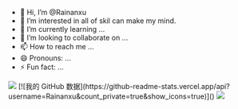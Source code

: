 
- 👋 Hi, I’m @Rainanxu
- 👀 I’m interested in all of skil can make my mind.
- 🌱 I’m currently learning ...
- 💞️ I’m looking to collaborate on ...
- 📫 How to reach me ...
- 😄 Pronouns: ...
- ⚡ Fun fact: ...

<img style="left:right" src="https://github-readme-stats.vercel.app/api?username=Rainanxu&count_private=true&show_icons=true">
[![我的 GitHub 数据](https://github-readme-stats.vercel.app/api?username=Rainanxu&count_private=true&show_icons=true)]()


<img src="https://github-readme-stats.vercel.app/api/top-langs/?username=Rainanxu&layout=compact"/>
<!---
Rainanxu/Rainanxu is a ✨ special ✨ repository because its `README.md` (this file) appears on your GitHub profile.
You can click the Preview link to take a look at your changes.
--->
